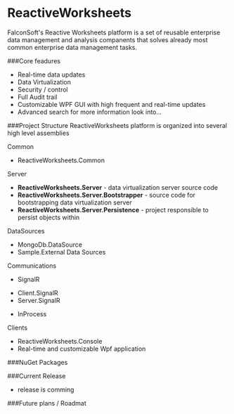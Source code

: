 ReactiveWorksheets
==================

FalconSoft's Reactive Worksheets platform is a set of reusable enterprise data management and analysis companents that solves already most common enterprise data management tasks.

###Core feadures
 - Real-time data updates
 - Data Virtualization
 - Security / control
 - Full Audit trail
 - Customizable WPF GUI with high frequent and real-time updates
 - Advanced search
for more information look into...

###Project Structure
ReactiveWorksheets platform is organized into several high level assemblies

Common
 - ReactiveWorksheets.Common

Server
 - **ReactiveWorksheets.Server** - data virtualization server source code
 - **ReactiveWorksheets.Server.Bootstrapper** - source code for bootstrapping data virtualization server
 - **ReactiveWorksheets.Server.Persistence** - project responsible to persist objects within

DataSources
 - MongoDb.DataSource
 - Sample.External Data Sources

Communications
- SignalR
 * Client.SignalR
 * Server.SignalR
- InProcess

Clients
 - ReactiveWorksheets.Console
 - Real-time and customizable Wpf application

###NuGet Packages

###Current Release
 - release is comming

###Future plans / Roadmat
